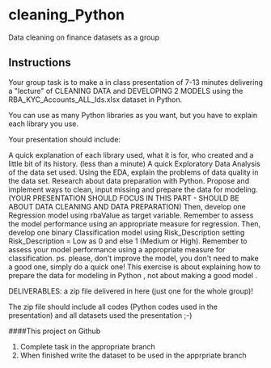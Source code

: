# cleaning_Python
Data cleaning on finance datasets as a group 

## Instructions 

Your group task is to make a in class presentation of 7-13 minutes delivering a "lecture" of CLEANING DATA and DEVELOPING 2 MODELS using the RBA_KYC_Accounts_ALL_Ids.xlsx dataset in Python.

You can use as many Python libraries as you want, but you have to explain each library you use.

Your presentation should include:

A quick explanation of each library used, what it is for, who created and a little bit of its history. (less than a minute)
A quick Exploratory Data Analysis of the data set used.
Using the EDA, explain the problems of data quality in the data set.
Research about data preparation with Python. Propose and implement ways to clean, input missing and prepare the data for modeling. (YOUR PRESENTATION SHOULD FOCUS IN THIS PART - SHOULD BE ABOUT DATA CLEANING AND DATA PREPARATION)
Then, develop one Regression model using rbaValue as target variable.  Remember to assess the model performance using an appropriate measure for regression. 
Then, develop one binary Classification model using Risk_Description setting Risk_Description = Low as 0 and else 1 (Medium or High). Remember to assess your model performance using a appropriate measure for classification.
ps. please, don't improve the model, you don't need to make a good one, simply do a quick one! This exercise is about explaining how to prepare the data for modeling in Python , not about making a good model .


DELIVERABLES: a zip file delivered in here (just one for the whole group)!

The zip file should include all codes (Python codes used in the presentation) and all datasets used the presentation ;-)



####This project on Github 
1. Complete task in the appropriate branch 
2. When finished write the dataset to be used in the apprpriate branch
